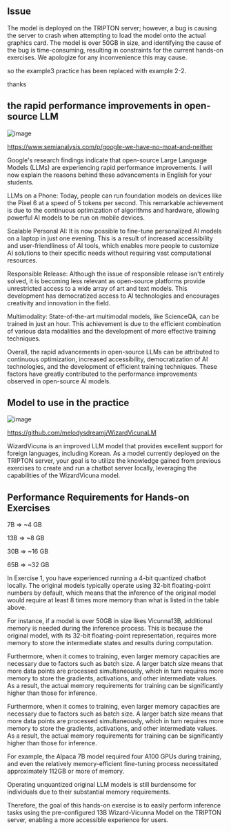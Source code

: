 

## Issue

The model is deployed on the TRIPTON server; however, a bug is causing the server to crash when attempting to load the model onto the actual graphics card. The model is over 50GB in size, and identifying the cause of the bug is time-consuming, resulting in constraints for the current hands-on exercises. We apologize for any inconvenience this may cause.

so the example3 practice has been replaced with example 2-2. 

thanks

##  the rapid performance improvements in open-source LLM

![image](https://github.com/songinyong/MobileX/assets/30370933/34db4764-471a-4646-ae8f-b47612245d7e)

https://www.semianalysis.com/p/google-we-have-no-moat-and-neither


Google's research findings indicate that open-source Large Language Models (LLMs) are experiencing rapid performance improvements. I will now explain the reasons behind these advancements in English for your students.

LLMs on a Phone: Today, people can run foundation models on devices like the Pixel 6 at a speed of 5 tokens per second. This remarkable achievement is due to the continuous optimization of algorithms and hardware, allowing powerful AI models to be run on mobile devices.

Scalable Personal AI: It is now possible to fine-tune personalized AI models on a laptop in just one evening. This is a result of increased accessibility and user-friendliness of AI tools, which enables more people to customize AI solutions to their specific needs without requiring vast computational resources.

Responsible Release: Although the issue of responsible release isn't entirely solved, it is becoming less relevant as open-source platforms provide unrestricted access to a wide array of art and text models. This development has democratized access to AI technologies and encourages creativity and innovation in the field.

Multimodality: State-of-the-art multimodal models, like ScienceQA, can be trained in just an hour. This achievement is due to the efficient combination of various data modalities and the development of more effective training techniques.

Overall, the rapid advancements in open-source LLMs can be attributed to continuous optimization, increased accessibility, democratization of AI technologies, and the development of efficient training techniques. These factors have greatly contributed to the performance improvements observed in open-source AI models.


## Model to use in the practice


![image](https://github.com/songinyong/MobileX/assets/30370933/c4863554-a964-4877-92b6-c9a745b03d75)

https://github.com/melodysdreamj/WizardVicunaLM


WizardVicuna is an improved LLM model that provides excellent support for foreign languages, including Korean. As a model currently deployed on the TRIPTON server, your goal is to utilize the knowledge gained from previous exercises to create and run a chatbot server locally, leveraging the capabilities of the WizardVicuna model.


## Performance Requirements for Hands-on Exercises

7B => ~4 GB

13B => ~8 GB

30B => ~16 GB

65B => ~32 GB

In Exercise 1, you have experienced running a 4-bit quantized chatbot locally. The original models typically operate using 32-bit floating-point numbers by default, which means that the inference of the original model would require at least 8 times more memory than what is listed in the table above.

For instance, if a model is over 50GB in size likes Vicunna13B, additional memory is needed during the inference process. This is because the original model, with its 32-bit floating-point representation, requires more memory to store the intermediate states and results during computation.

Furthermore, when it comes to training, even larger memory capacities are necessary due to factors such as batch size. A larger batch size means that more data points are processed simultaneously, which in turn requires more memory to store the gradients, activations, and other intermediate values. As a result, the actual memory requirements for training can be significantly higher than those for inference.

Furthermore, when it comes to training, even larger memory capacities are necessary due to factors such as batch size. A larger batch size means that more data points are processed simultaneously, which in turn requires more memory to store the gradients, activations, and other intermediate values. As a result, the actual memory requirements for training can be significantly higher than those for inference.

For example, the Alpaca 7B model required four A100 GPUs during training, and even the relatively memory-efficient fine-tuning process necessitated approximately 112GB or more of memory.

Operating unquantized original LLM models is still burdensome for individuals due to their substantial memory requirements.

Therefore, the goal of this hands-on exercise is to easily perform inference tasks using the pre-configured 13B Wizard-Vicunna Model on the TRIPTON server, enabling a more accessible experience for users.

